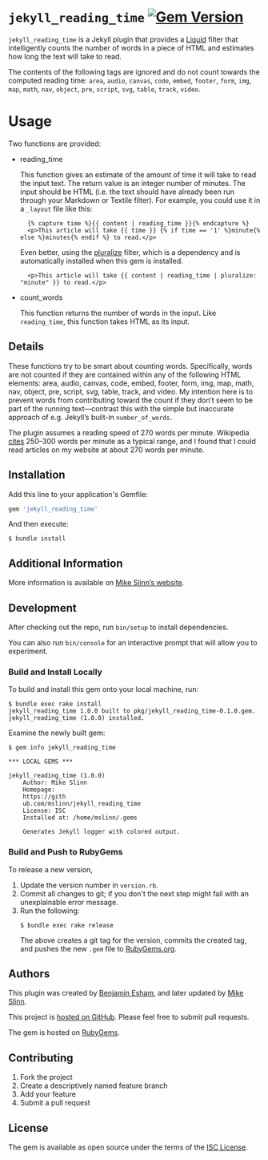 `jekyll_reading_time`
[![Gem Version](https://badge.fury.io/rb/jekyll_reading_time.svg)](https://badge.fury.io/rb/jekyll_reading_time)
===========

`jekyll_reading_time` is a Jekyll plugin that provides a [Liquid](http://www.liquidmarkup.org/) filter that
intelligently counts the number of words in a piece of HTML and estimates how long the text will take to read.

The contents of the following tags are ignored and do not count towards the computed reading time:
`area`, `audio`, `canvas`, `code`, `embed`, `footer`, `form`, `img`, `map`, `math`, `nav`, `object`,
`pre`, `script`, `svg`, `table`, `track`, `video`.


# Usage

Two functions are provided:

* reading\_time

  This function gives an estimate of the amount of time it will take to read the input text.
  The return value is an integer number of minutes.
  The input should be HTML (i.e. the text should have already been run through your Markdown or Textile filter).
  For example, you could use it in a `_layout` file like this:

        {% capture time %}{{ content | reading_time }}{% endcapture %}
        <p>This article will take {{ time }} {% if time == '1' %}minute{% else %}minutes{% endif %} to read.</p>

  Even better, using the [pluralize](https://github.com/bdesham/pluralize) filter,
  which is a dependency and is automatically installed when this gem is installed.

        <p>This article will take {{ content | reading_time | pluralize: "minute" }} to read.</p>

* count\_words

  This function returns the number of words in the input. Like `reading_time`, this function takes HTML as its input.

## Details

These functions try to be smart about counting words.
Specifically, words are not counted if they are contained within any of the following HTML elements:
area, audio, canvas, code, embed, footer, form, img, map, math, nav, object, pre, script, svg, table, track, and video.
My intention here is to prevent words from contributing toward the count if they don’t seem to be part of the running
text—contrast this with the simple but inaccurate approach of e.g. Jekyll’s built-in `number_of_words`.

The plugin assumes a reading speed of 270 words per minute.
Wikipedia [cites](https://en.wikipedia.org/w/index.php?title=Words_per_minute&oldid=569027766#Reading_and_comprehension)
250–300 words per minute as a typical range, and I found that I could read articles on my website at about 270 words per minute.


## Installation

Add this line to your application's Gemfile:

```ruby
gem 'jekyll_reading_time'
```

And then execute:

    $ bundle install


## Additional Information
More information is available on
[Mike Slinn&rsquo;s website](https://www.mslinn.com/blog/2020/10/03/jekyll-plugins.html).


## Development

After checking out the repo, run `bin/setup` to install dependencies.

You can also run `bin/console` for an interactive prompt that will allow you to experiment.


### Build and Install Locally
To build and install this gem onto your local machine, run:
```shell
$ bundle exec rake install
jekyll_reading_time 1.0.0 built to pkg/jekyll_reading_time-0.1.0.gem.
jekyll_reading_time (1.0.0) installed.
```

Examine the newly built gem:
```shell
$ gem info jekyll_reading_time

*** LOCAL GEMS ***

jekyll_reading_time (1.0.0)
    Author: Mike Slinn
    Homepage:
    https://gith
    ub.com/mslinn/jekyll_reading_time
    License: ISC
    Installed at: /home/mslinn/.gems

    Generates Jekyll logger with colored output.
```

### Build and Push to RubyGems
To release a new version,
  1. Update the version number in `version.rb`.
  2. Commit all changes to git; if you don't the next step might fail with an unexplainable error message.
  3. Run the following:
     ```shell
     $ bundle exec rake release
     ```
     The above creates a git tag for the version, commits the created tag,
     and pushes the new `.gem` file to [RubyGems.org](https://rubygems.org).


## Authors

This plugin was created by [Benjamin Esham](https://esham.io),
and later updated by [Mike Slinn](https://mslinn.com).

This project is [hosted on GitHub](https://github.com/mslinn/jekyll_reading_time).
Please feel free to submit pull requests.

The gem is hosted on [RubyGems](https://rubygems.org).


## Contributing

1. Fork the project
2. Create a descriptively named feature branch
3. Add your feature
4. Submit a pull request


## License

The gem is available as open source under the terms of the
[ISC License](https://opensource.org/licenses/ISC).

